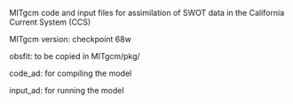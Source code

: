 MITgcm code and input files for assimilation of SWOT data in the California Current System (CCS)

MITgcm version: checkpoint 68w

obsfit: to be copied in MITgcm/pkg/ 

code_ad: for compiling the model

input_ad: for running the model 

